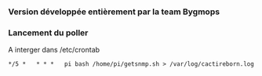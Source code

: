 ### Version développée entièrement par la team Bygmops 

### Lancement du poller
A interger dans /etc/crontab
```
*/5 *   * * *   pi bash /home/pi/getsnmp.sh > /var/log/cactireborn.log
```
